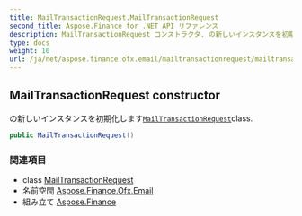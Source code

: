 ```yaml
---
title: MailTransactionRequest.MailTransactionRequest
second_title: Aspose.Finance for .NET API リファレンス
description: MailTransactionRequest コンストラクタ. の新しいインスタンスを初期化しますMailTransactionRequestclass.
type: docs
weight: 10
url: /ja/net/aspose.finance.ofx.email/mailtransactionrequest/mailtransactionrequest/
---
```

## MailTransactionRequest constructor

の新しいインスタンスを初期化します[`MailTransactionRequest`](../)class.

```csharp
public MailTransactionRequest()
```

### 関連項目

* class [MailTransactionRequest](../)
* 名前空間 [Aspose.Finance.Ofx.Email](../../mailtransactionrequest/)
* 組み立て [Aspose.Finance](../../../)


